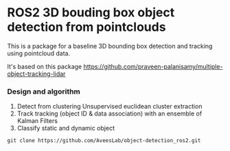 # ROS2 3D bouding box object detection from pointclouds
This is a package for a baseline 3D bounding box detection and tracking using pointcloud data. 

It's based on this package https://github.com/praveen-palanisamy/multiple-object-tracking-lidar

### Design and algorithm

1. Detect from clustering
    Unsupervised euclidean cluster extraction
2. Track
    tracking (object ID & data association) with an ensemble of Kalman Filters
3. Classify static and dynamic object



```
git clone https://github.com/AveesLab/object-detection_ros2.git
```
